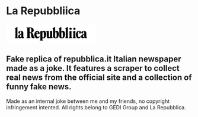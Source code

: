 # La Repubbliica
<img style="height: 50px;" src="https://github.com/zedux-dev/repubbliica.it/blob/main/public/images/logo.png?raw=true">

Fake replica of repubblica.it Italian newspaper made as a joke.
It features a scraper to collect real news from the official site and a collection of funny fake news.
---
Made as an internal joke between me and my friends, no copyright infringement intented.
All rights belong to GEDI Group and La Repubblica.
